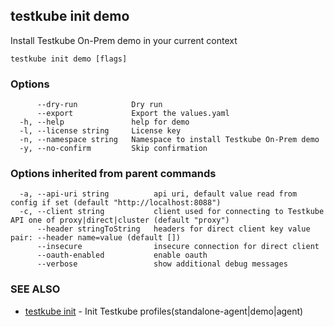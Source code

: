 ## testkube init demo

Install Testkube On-Prem demo in your current context

```
testkube init demo [flags]
```

### Options

```
      --dry-run            Dry run
      --export             Export the values.yaml
  -h, --help               help for demo
  -l, --license string     License key
  -n, --namespace string   Namespace to install Testkube On-Prem demo
  -y, --no-confirm         Skip confirmation
```

### Options inherited from parent commands

```
  -a, --api-uri string          api uri, default value read from config if set (default "http://localhost:8088")
  -c, --client string           client used for connecting to Testkube API one of proxy|direct|cluster (default "proxy")
      --header stringToString   headers for direct client key value pair: --header name=value (default [])
      --insecure                insecure connection for direct client
      --oauth-enabled           enable oauth
      --verbose                 show additional debug messages
```

### SEE ALSO

* [testkube init](testkube_init.md)	 - Init Testkube profiles(standalone-agent|demo|agent)

